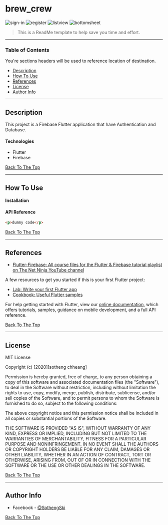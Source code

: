 # brew_crew

![sign-in](project-image-url)
![register](project-image-url)
![listview](project-image-url)
![bottomsheet](project-image-url)

> This is a ReadMe template to help save you time and effort.

---

### Table of Contents

You're sections headers will be used to reference location of destination.

- [Description](#description)
- [How To Use](#how-to-use)
- [References](#references)
- [License](#license)
- [Author Info](#author-info)

---

## Description

This project is a Firebase Flutter application that have Authentication and Database.

#### Technologies

- Flutter
- Firebase

[Back To The Top](#brew_crew)

---

## How To Use

#### Installation

#### API Reference

```html
<p>dummy code</p>
```

[Back To The Top](#brew_crew)

---

## References

- [Flutter-Firebase: All course files for the Flutter & Firebase tutorial playlist on The Net Ninja YouTube channel](https://www.youtube.com/watch?v=sfA3NWDBPZ4&list=PL4cUxeGkcC9j--TKIdkb3ISfRbJeJYQwC)

A few resources to get you started if this is your first Flutter project:

- [Lab: Write your first Flutter app](https://flutter.dev/docs/get-started/codelab)
- [Cookbook: Useful Flutter samples](https://flutter.dev/docs/cookbook)

For help getting started with Flutter, view our
[online documentation](https://flutter.dev/docs), which offers tutorials,
samples, guidance on mobile development, and a full API reference.

[Back To The Top](#brew_crew)

---

## License

MIT License

Copyright (c) [2020][sotheng chheang]

Permission is hereby granted, free of charge, to any person obtaining a copy
of this software and associated documentation files (the "Software"), to deal
in the Software without restriction, including without limitation the rights
to use, copy, modify, merge, publish, distribute, sublicense, and/or sell
copies of the Software, and to permit persons to whom the Software is
furnished to do so, subject to the following conditions:

The above copyright notice and this permission notice shall be included in all
copies or substantial portions of the Software.

THE SOFTWARE IS PROVIDED "AS IS", WITHOUT WARRANTY OF ANY KIND, EXPRESS OR
IMPLIED, INCLUDING BUT NOT LIMITED TO THE WARRANTIES OF MERCHANTABILITY,
FITNESS FOR A PARTICULAR PURPOSE AND NONINFRINGEMENT. IN NO EVENT SHALL THE
AUTHORS OR COPYRIGHT HOLDERS BE LIABLE FOR ANY CLAIM, DAMAGES OR OTHER
LIABILITY, WHETHER IN AN ACTION OF CONTRACT, TORT OR OTHERWISE, ARISING FROM,
OUT OF OR IN CONNECTION WITH THE SOFTWARE OR THE USE OR OTHER DEALINGS IN THE
SOFTWARE.

[Back To The Top](#brew_crew)

---

## Author Info

- Facebook - [@SothengSki](https://www.facebook.com/SothengSki/)

[Back To The Top](#brew_crew)
